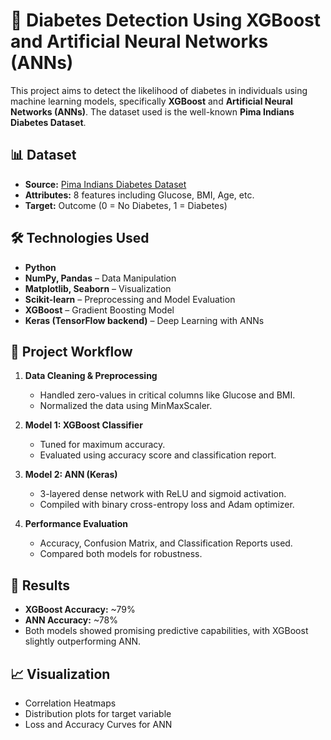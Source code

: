 # 🧠 Diabetes Detection Using XGBoost and Artificial Neural Networks (ANNs)

This project aims to detect the likelihood of diabetes in individuals using machine learning models, specifically **XGBoost** and **Artificial Neural Networks (ANNs)**. The dataset used is the well-known **Pima Indians Diabetes Dataset**.

## 📊 Dataset

- **Source:** [Pima Indians Diabetes Dataset](https://www.kaggle.com/datasets/uciml/pima-indians-diabetes-database)
- **Attributes:** 8 features including Glucose, BMI, Age, etc.
- **Target:** Outcome (0 = No Diabetes, 1 = Diabetes)

## 🛠️ Technologies Used

- **Python**
- **NumPy, Pandas** – Data Manipulation
- **Matplotlib, Seaborn** – Visualization
- **Scikit-learn** – Preprocessing and Model Evaluation
- **XGBoost** – Gradient Boosting Model
- **Keras (TensorFlow backend)** – Deep Learning with ANNs

## 📌 Project Workflow

1. **Data Cleaning & Preprocessing**
   - Handled zero-values in critical columns like Glucose and BMI.
   - Normalized the data using MinMaxScaler.

2. **Model 1: XGBoost Classifier**
   - Tuned for maximum accuracy.
   - Evaluated using accuracy score and classification report.

3. **Model 2: ANN (Keras)**
   - 3-layered dense network with ReLU and sigmoid activation.
   - Compiled with binary cross-entropy loss and Adam optimizer.

4. **Performance Evaluation**
   - Accuracy, Confusion Matrix, and Classification Reports used.
   - Compared both models for robustness.

## 🚀 Results

- **XGBoost Accuracy:** ~79%
- **ANN Accuracy:** ~78%
- Both models showed promising predictive capabilities, with XGBoost slightly outperforming ANN.

## 📈 Visualization

- Correlation Heatmaps
- Distribution plots for target variable
- Loss and Accuracy Curves for ANN

